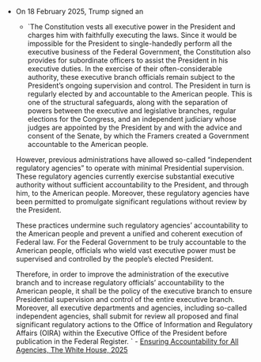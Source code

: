 - On 18 February 2025, Trump signed an
	- `The Constitution vests all executive power in the President and charges him with faithfully executing the laws.  Since it would be impossible for the President to single-handedly perform all the executive business of the Federal Government, the Constitution also provides for subordinate officers to assist the President in his executive duties.  In the exercise of their often-considerable authority, these executive branch officials remain subject to the President’s ongoing supervision and control.  The President in turn is regularly elected by and accountable to the American people.  This is one of the structural safeguards, along with the separation of powers between the executive and legislative branches, regular elections for the Congress, and an independent judiciary whose judges are appointed by the President by and with the advice and consent of the Senate, by which the Framers created a Government accountable to the American people.   

     However, previous administrations have allowed so-called “independent regulatory agencies” to operate with minimal Presidential supervision.  These regulatory agencies currently exercise substantial executive authority without sufficient accountability to the President, and through him, to the American people.  Moreover, these regulatory agencies have been permitted to promulgate significant regulations without review by the President.  

     These practices undermine such regulatory agencies’ accountability to the American people and prevent a unified and coherent execution of Federal law.  For the Federal Government to be truly accountable to the American people, officials who wield vast executive power must be supervised and controlled by the people’s elected President.   

     Therefore, in order to improve the administration of the executive branch and to increase regulatory officials’ accountability to the American people, it shall be the policy of the executive branch to ensure Presidential supervision and control of the entire executive branch.  Moreover, all executive departments and agencies, including so-called independent agencies, shall submit for review all proposed and final significant regulatory actions to the Office of Information and Regulatory Affairs (OIRA) within the Executive Office of the President before publication in the Federal Register. ` - [Ensuring Accountability for All Agencies, The White House, 2025](https://www.whitehouse.gov/presidential-actions/2025/02/ensuring-accountability-for-all-agencies/)
